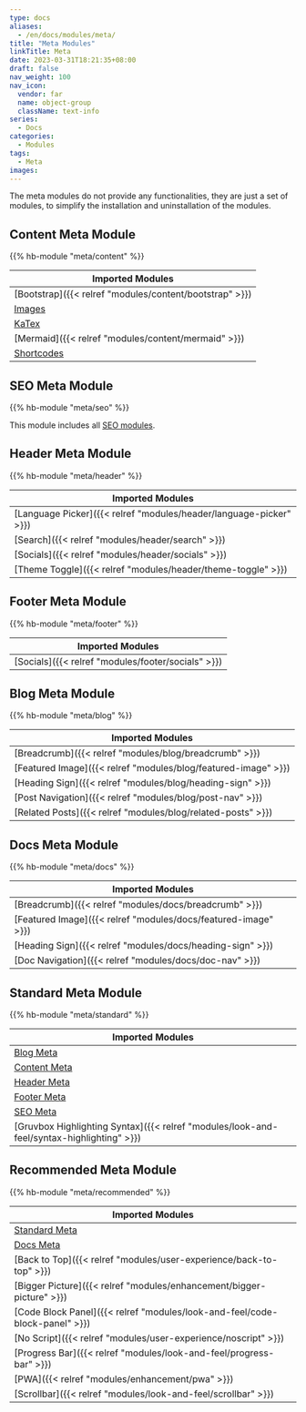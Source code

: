 ```yaml
---
type: docs
aliases:
  - /en/docs/modules/meta/
title: "Meta Modules"
linkTitle: Meta
date: 2023-03-31T18:21:35+08:00
draft: false
nav_weight: 100
nav_icon:
  vendor: far
  name: object-group
  className: text-info
series:
  - Docs
categories:
  - Modules
tags:
  - Meta
images:
---
```


The meta modules do not provide any functionalities, they are just a set of modules, to simplify the installation and uninstallation of the modules.

<!--more-->

## Content Meta Module

{{% hb-module "meta/content" %}}

| Imported Modules                                      |
| ----------------------------------------------------- |
| [Bootstrap]({{< relref "modules/content/bootstrap" >}})  |
| [Images](https://hugomods.com/en/docs/images)         |
| [KaTex](https://hugomods.com/en/docs/content/katex)   |
| [Mermaid]({{< relref "modules/content/mermaid" >}})      |
| [Shortcodes](https://hugomods.com/en/docs/shortcodes) |

## SEO Meta Module

{{% hb-module "meta/seo" %}}

This module includes all [SEO modules](https://hugomods.com/en/docs/seo/#modules).

## Header Meta Module

{{% hb-module "meta/header" %}}

| Imported Modules                                                        |
| ----------------------------------------------------------------------- |
| [Language Picker]({{< relref "modules/header/language-picker" >}}) |
| [Search]({{< relref "modules/header/search" >}})                   |
| [Socials]({{< relref "modules/header/socials" >}})                 |
| [Theme Toggle]({{< relref "modules/header/theme-toggle" >}})       |

## Footer Meta Module

{{% hb-module "meta/footer" %}}

| Imported Modules                                        |
| ------------------------------------------------------- |
| [Socials]({{< relref "modules/footer/socials" >}}) |

## Blog Meta Module

{{% hb-module "meta/blog" %}}

| Imported Modules                                                    |
| ------------------------------------------------------------------- |
| [Breadcrumb]({{< relref "modules/blog/breadcrumb" >}})         |
| [Featured Image]({{< relref "modules/blog/featured-image" >}}) |
| [Heading Sign]({{< relref "modules/blog/heading-sign" >}})     |
| [Post Navigation]({{< relref "modules/blog/post-nav" >}})      |
| [Related Posts]({{< relref "modules/blog/related-posts" >}})   |

## Docs Meta Module

{{% hb-module "meta/docs" %}}

| Imported Modules                                                    |
| ------------------------------------------------------------------- |
| [Breadcrumb]({{< relref "modules/docs/breadcrumb" >}})         |
| [Featured Image]({{< relref "modules/docs/featured-image" >}}) |
| [Heading Sign]({{< relref "modules/docs/heading-sign" >}})     |
| [Doc Navigation]({{< relref "modules/docs/doc-nav" >}})        |

## Standard Meta Module

{{% hb-module "meta/standard" %}}

| Imported Modules                                                                 |
| -------------------------------------------------------------------------------- |
| [Blog Meta](#blog-meta-module)                                                   |
| [Content Meta](#content-meta-module)                                             |
| [Header Meta](#header-meta-module)                                               |
| [Footer Meta](#footer-meta-module)                                               |
| [SEO Meta](#seo-meta-module)                                                     |
| [Gruvbox Highlighting Syntax]({{< relref "modules/look-and-feel/syntax-highlighting" >}}) |

## Recommended Meta Module

{{% hb-module "meta/recommended" %}}

| Imported Modules                                                   |
| ------------------------------------------------------------------ |
| [Standard Meta](#standard-meta-module)                             |
| [Docs Meta](#docs-meta-module)                                     |
| [Back to Top]({{< relref "modules/user-experience/back-to-top" >}})           |
| [Bigger Picture]({{< relref "modules/enhancement/bigger-picture" >}})     |
| [Code Block Panel]({{< relref "modules/look-and-feel/code-block-panel" >}}) |
| [No Script]({{< relref "modules/user-experience/noscript" >}})                |
| [Progress Bar]({{< relref "modules/look-and-feel/progress-bar" >}})         |
| [PWA]({{< relref "modules/enhancement/pwa" >}})                           |
| [Scrollbar]({{< relref "modules/look-and-feel/scrollbar" >}})               |
